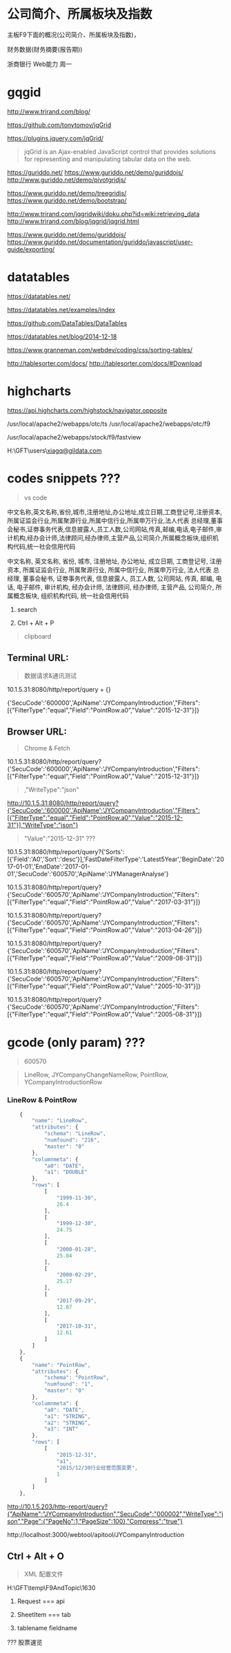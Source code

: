 # 公司简介、所属板块及指数



主板F9下面的概况(公司简介、所属板块及指数)，

财务数据(财务摘要(报告期))


浙商银行
Web能力
周一

# gqgid

http://www.trirand.com/blog/

https://github.com/tonytomov/jqGrid


https://plugins.jquery.com/jqGrid/

> jqGrid is an Ajax-enabled JavaScript control that provides solutions for representing and manipulating tabular data on the web.


https://guriddo.net/
https://www.guriddo.net/demo/guriddojs/
http://www.guriddo.net/demo/pivotgridjs/

https://www.guriddo.net/demo/treegridjs/
https://www.guriddo.net/demo/bootstrap/


http://www.trirand.com/jqgridwiki/doku.php?id=wiki:retrieving_data
http://www.trirand.com/blog/jqgrid/jqgrid.html


https://www.guriddo.net/demo/guriddojs/
https://www.guriddo.net/documentation/guriddo/javascript/user-guide/exporting/




# datatables

https://datatables.net/

https://datatables.net/examples/index

https://github.com/DataTables/DataTables

https://datatables.net/blog/2014-12-18



https://www.granneman.com/webdev/coding/css/sorting-tables/

http://tablesorter.com/docs/
http://tablesorter.com/docs/#Download



# highcharts

https://api.highcharts.com/highstock/navigator.opposite



/usr/local/apache2/webapps/otc/ts
/usr/local/apache2/webapps/otc/f9

/usr/local/apache2/webapps/stock/f9/fastview



H:\GFT\users\xiagq@gildata.com









# codes snippets ???

> vs code


中文名称,英文名称,省份,城市,注册地址,办公地址,成立日期,工商登记号,注册资本,所属证监会行业,所属聚源行业,所属中信行业,所属申万行业,法人代表 总经理,董事会秘书,证劵事务代表,信息披露人,员工人数,公司网站,传真,邮编,电话,电子邮件,审计机构,经办会计师,法律顾问,经办律师,主营产品,公司简介,所属概念板块,组织机构代码,统一社会信用代码



中文名称,
英文名称,
省份,
城市,
注册地址,
办公地址,
成立日期,
工商登记号,
注册资本,
所属证监会行业,
所属聚源行业,
所属中信行业,
所属申万行业,
法人代表 总经理,
董事会秘书,
证劵事务代表,
信息披露人,
员工人数,
公司网站,
传真,
邮编,
电话,
电子邮件,
审计机构,
经办会计师,
法律顾问,
经办律师,
主营产品,
公司简介,
所属概念板块,
组织机构代码,
统一社会信用代码












1. search

2. Ctrl + Alt + P

> clipboard


## Terminal URL:

> 数据请求&通讯测试

10.1.5.31:8080/http/report/query + {}

{'SecuCode':'600000','ApiName':'JYCompanyIntroduction',"Filters":[{"FilterType":"equal","Field":"PointRow.a0","Value":"2015-12-31"}]}

## Browser URL:

> Chrome & Fetch

10.1.5.31:8080/http/report/query?{'SecuCode':'600000','ApiName':'JYCompanyIntroduction',"Filters":[{"FilterType":"equal","Field":"PointRow.a0","Value":"2015-12-31"}]}


> ,"WriteType":"json"

http://10.1.5.31:8080/http/report/query?{'SecuCode':'600000','ApiName':'JYCompanyIntroduction',"Filters":[{"FilterType":"equal","Field":"PointRow.a0","Value":"2015-12-31"}],"WriteType":"json"}

> "Value":"2015-12-31" ???


10.1.5.31:8080/http/report/query?{'Sorts':[{'Field':'A0','Sort':'desc'}],'FastDateFilterType':'Latest5Year','BeginDate':'2017-01-01','EndDate':'2017-01-01','SecuCode':'600570','ApiName':'JYManagerAnalyse'}

10.1.5.31:8080/http/report/query?{'SecuCode':'600570','ApiName':'JYCompanyIntroduction',"Filters":[{"FilterType":"equal","Field":"PointRow.a0","Value":"2017-03-31"}]}

10.1.5.31:8080/http/report/query?{'SecuCode':'600570','ApiName':'JYCompanyIntroduction',"Filters":[{"FilterType":"equal","Field":"PointRow.a0","Value":"2013-04-26"}]}

10.1.5.31:8080/http/report/query?{'SecuCode':'600570','ApiName':'JYCompanyIntroduction',"Filters":[{"FilterType":"equal","Field":"PointRow.a0","Value":"2009-08-31"}]}

10.1.5.31:8080/http/report/query?{'SecuCode':'600570','ApiName':'JYCompanyIntroduction',"Filters":[{"FilterType":"equal","Field":"PointRow.a0","Value":"2005-10-31"}]}

10.1.5.31:8080/http/report/query?{'SecuCode':'600570','ApiName':'JYCompanyIntroduction',"Filters":[{"FilterType":"equal","Field":"PointRow.a0","Value":"2005-08-31"}]}




# gcode (only param) ???


> 600570










> LineRow, JYCompanyChangeNameRow, PointRow, YCompanyIntroductionRow

### LineRow & PointRow


```js
    {
        "name": "LineRow",
        "attributes": {
            "schema": "LineRow",
            "numfound": "216",
            "master": "0"
        },
        "columnmeta": {
            "a0": "DATE",
            "a1": "DOUBLE"
        },
        "rows": [
            [
                "1999-11-30",
                26.4
            ],
            [
                "1999-12-30",
                24.75
            ],
            [
                "2000-01-28",
                25.04
            ],
            [
                "2000-02-29",
                25.17
            ],
            [
                "2017-09-29",
                12.87
            ],
            [
                "2017-10-31",
                12.61
            ]
        ]
    },
    {
        "name": "PointRow",
        "attributes": {
            "schema": "PointRow",
            "numfound": "1",
            "master": "0"
        },
        "columnmeta": {
            "a0": "DATE",
            "a1": "STRING",
            "a2": "STRING",
            "a3": "INT"
        },
        "rows": [
            [
                "2015-12-31",
                "a1",
                "2015/12/30行业经营范围变更",
                1
            ]
        ]
    },
```




http://10.1.5.203/http-report/query?{"ApiName":"JYCompanyIntroduction","SecuCode":"000002","WriteType":"json","Page":{"PageNo":1,"PageSize":100},"Compress":"true"}


http://localhost:3000/webtool/apitool/JYCompanyIntroduction





## Ctrl + Alt + O

> XML 配置文件

H:\GFT\temp\F9AndTopic\1630

1. Request === api

2. SheetItem === tab

3. tablename fieldname





??? 股票速览
























